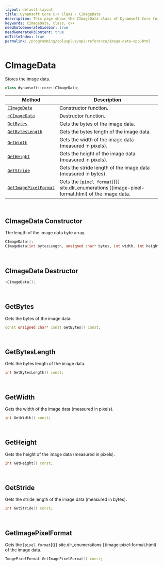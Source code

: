 ```yaml
---
layout: default-layout
title: Dynamsoft Core C++ Class - CImageData
description: This page shows the CImageData class of Dynamsoft Core for C & C++ Language.
keywords: CImageData, class, c++
needAutoGenerateSidebar: true
needGenerateH3Content: true
noTitleIndex: true
permalink: /programming/cplusplus/api-reference/image-data-cpp.html
---
```


# CImageData

Stores the image data.  

```cpp
class dynamsoft::core::CImageData;
```

| Method | Description |
|--------|-------------|
|[`CImageData`](#cimagedata-constructor)| Constructor function. |
|[`~CImageData`](#cimagedata-destructor)| Destructor function. |
|[`GetBytes`](#getbytes)| Gets the bytes of the image data. |
|[`GetBytesLength`](#getbyteslength)| Gets the bytes length of the image data. |
|[`GetWidth`](#getwidth)| Gets the width of the image data (measured in pixels). |
|[`GetHeight`](#getheight)| Gets the height of the image data (measured in pixels). |
|[`GetStride`](#getstride)| Gets the stride length of the image data (measured in bytes). |
|[`GetImagePixelFormat`](#getimagepixelformat)| Gets the [`pixel format`]({{ site.dlr_enumerations }}image-pixel-format.html) of the image data. |

&nbsp;

## CImageData Constructor

The length of the image data byte array.

```cpp
CImageData();
CImageData(int bytesLength, unsigned char* bytes, int width, int height, int stride, ImagePixelFormat format);
```

&nbsp;

## CImageData Destructor

```cpp
~CImageData();
```

&nbsp;

## GetBytes

Gets the bytes of the image data.

```cpp
const unsigned char* const GetBytes() const;
```

&nbsp;

## GetBytesLength

Gets the bytes length of the image data.

```cpp
int GetBytesLength() const;
```

&nbsp;

## GetWidth

Gets the width of the image data (measured in pixels).

```cpp
int GetWidth() const;
```

&nbsp;

## GetHeight

Gets the height of the image data (measured in pixels).

```cpp
int GetHeight() const;
```

&nbsp;

## GetStride

Gets the stride length of the image data (measured in bytes).

```cpp
int GetStride() const;
```

&nbsp;

## GetImagePixelFormat

Gets the [`pixel format`]({{ site.dlr_enumerations }}image-pixel-format.html) of the image data.

```cpp
ImagePixelFormat GetImagePixelFormat() const;
```
